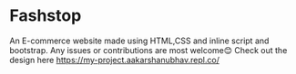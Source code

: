# Fashstop
An E-commerce website made using HTML,CSS and inline script and bootstrap.
Any issues or contributions are most welcome😊 
Check out the design here https://my-project.aakarshanubhav.repl.co/
